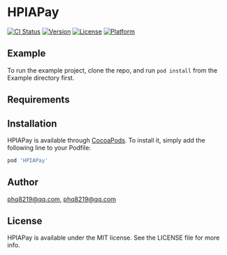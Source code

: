 # HPIAPay

[![CI Status](https://img.shields.io/travis/phq8219@qq.com/HPIAPay.svg?style=flat)](https://travis-ci.org/phq8219@qq.com/HPIAPay)
[![Version](https://img.shields.io/cocoapods/v/HPIAPay.svg?style=flat)](https://cocoapods.org/pods/HPIAPay)
[![License](https://img.shields.io/cocoapods/l/HPIAPay.svg?style=flat)](https://cocoapods.org/pods/HPIAPay)
[![Platform](https://img.shields.io/cocoapods/p/HPIAPay.svg?style=flat)](https://cocoapods.org/pods/HPIAPay)

## Example

To run the example project, clone the repo, and run `pod install` from the Example directory first.

## Requirements

## Installation

HPIAPay is available through [CocoaPods](https://cocoapods.org). To install
it, simply add the following line to your Podfile:

```ruby
pod 'HPIAPay'
```

## Author

phq8219@qq.com, phq8219@qq.com

## License

HPIAPay is available under the MIT license. See the LICENSE file for more info.
